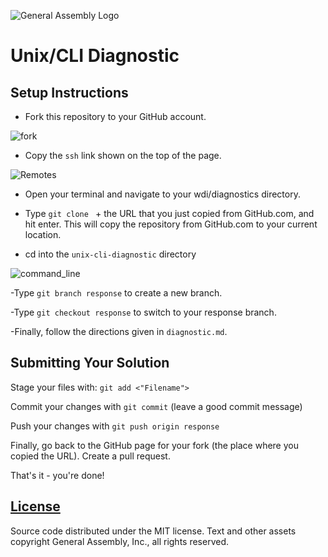 ![General Assembly Logo](https://camo.githubusercontent.com/1a91b05b8f4d44b5bbfb83abac2b0996d8e26c92/687474703a2f2f692e696d6775722e636f6d2f6b6538555354712e706e67)

# Unix/CLI Diagnostic

## Setup Instructions

-   Fork this repository to your GitHub account.

![fork](https://cloud.githubusercontent.com/assets/10408784/16751964/6d58d6e2-47ab-11e6-8a30-8f37a80c337a.png)

-   Copy the `ssh` link shown on the top of the page.

![Remotes](https://cloud.githubusercontent.com/assets/10408784/13907024/1ea37866-eebb-11e5-9a91-a1898e351c13.png)

-   Open your terminal and navigate to your wdi/diagnostics directory.

-   Type `git clone ` + the URL that you just copied from GitHub.com, and hit
enter. This will copy the repository from GitHub.com to your current location.

-   cd into the `unix-cli-diagnostic` directory

![command_line](https://cloud.githubusercontent.com/assets/10408784/16751980/9d7d8322-47ab-11e6-8b8b-62eebd2001e9.png)

-Type `git branch response` to create a new branch.

-Type `git checkout response` to switch to your response branch.

-Finally, follow the directions given in `diagnostic.md`.

## Submitting Your Solution

 Stage your files with: `git add <"Filename">`

 Commit your changes with `git commit` (leave a good commit message)

 Push your changes with `git push origin response`

Finally, go back to the GitHub page for your fork (the place where you copied
the URL). Create a pull request.

That's it - you're done!

## [License](LICENSE)

Source code distributed under the MIT license. Text and other assets copyright
General Assembly, Inc., all rights reserved.
